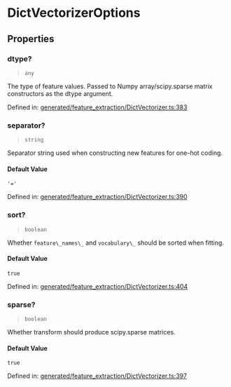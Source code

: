 # DictVectorizerOptions

## Properties

### dtype?

> `any`

The type of feature values. Passed to Numpy array/scipy.sparse matrix constructors as the dtype argument.

Defined in:  [generated/feature\_extraction/DictVectorizer.ts:383](https://github.com/transitive-bullshit/scikit-learn-ts/blob/122b3c0/packages/sklearn/src/generated/feature_extraction/DictVectorizer.ts#L383)

### separator?

> `string`

Separator string used when constructing new features for one-hot coding.

#### Default Value

`'='`

Defined in:  [generated/feature\_extraction/DictVectorizer.ts:390](https://github.com/transitive-bullshit/scikit-learn-ts/blob/122b3c0/packages/sklearn/src/generated/feature_extraction/DictVectorizer.ts#L390)

### sort?

> `boolean`

Whether `feature\_names\_` and `vocabulary\_` should be sorted when fitting.

#### Default Value

`true`

Defined in:  [generated/feature\_extraction/DictVectorizer.ts:404](https://github.com/transitive-bullshit/scikit-learn-ts/blob/122b3c0/packages/sklearn/src/generated/feature_extraction/DictVectorizer.ts#L404)

### sparse?

> `boolean`

Whether transform should produce scipy.sparse matrices.

#### Default Value

`true`

Defined in:  [generated/feature\_extraction/DictVectorizer.ts:397](https://github.com/transitive-bullshit/scikit-learn-ts/blob/122b3c0/packages/sklearn/src/generated/feature_extraction/DictVectorizer.ts#L397)

